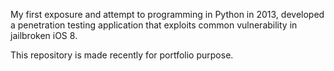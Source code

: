 My first exposure and attempt to programming in Python in 2013, developed a penetration testing application that exploits common vulnerability in jailbroken iOS 8.

This repository is made recently for portfolio purpose.
